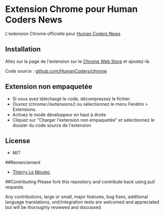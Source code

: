 Extension Chrome pour Human Coders News
==================================
L'extension Chrome officielle pour [Human Coders News](http://news.humancoders.com)

## Installation
Allez sur la page de l'extension sur le [Chrome Web Store](https://chrome.google.com/webstore/detail/fmdjbfhhaoanmedhcgociaaifinbhokl) et ajoutez-là.

Code source : [github.com/HumanCoders/chrome](https://github.com/HumanCoders/chrome)

## Extension non empaquetée
* Si vous avez téléchargé le code, décompressez le fichier
* Ouvrez (chrome://extensions/) ou sélectionnez le menu Fenêtre > Extensions.
* Activez le mode développeur en haut à droite
* Cliquez sur "Charger l'extension non empaquetée" et selectionnez le dossier du code source de l'extension

## License

* MIT

##Remerciement
* [Thierry Le Moulec](http://news.humancoders.com/users/221-thierry-le-moulec)

##Contributing
Please fork this repository and contribute back using pull requests.

Any contributions, large or small, major features, bug fixes, additional language translations, unit/integration tests are welcomed and appreciated but will be thoroughly reviewed and discussed.